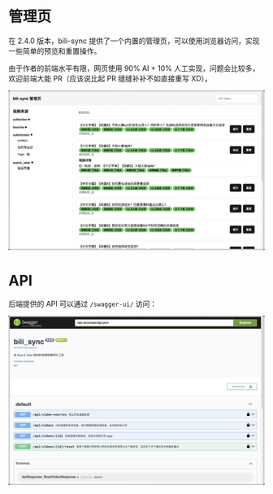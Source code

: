 # 管理页

在 2.4.0 版本，bili-sync 提供了一个内置的管理页，可以使用浏览器访问，实现一些简单的预览和重置操作。

由于作者的前端水平有限，网页使用 90% AI + 10% 人工实现，问题会比较多，欢迎前端大能 PR（应该说比起 PR 缝缝补补不如直接重写 XD）。

![frontend](./assets/frontend.webp)

# API

后端提供的 API 可以通过 `/swagger-ui/` 访问：

![swagger](./assets/swagger.webp)
